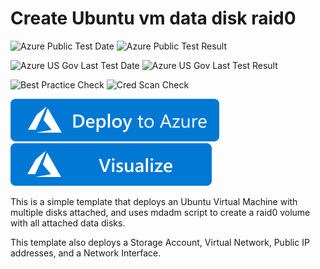 # Create Ubuntu vm data disk raid0

![Azure Public Test Date](https://azurequickstartsservice.blob.core.windows.net/badges/diskraid-ubuntu-vm/PublicLastTestDate.svg)
![Azure Public Test Result](https://azurequickstartsservice.blob.core.windows.net/badges/diskraid-ubuntu-vm/PublicDeployment.svg)

![Azure US Gov Last Test Date](https://azurequickstartsservice.blob.core.windows.net/badges/diskraid-ubuntu-vm/FairfaxLastTestDate.svg)
![Azure US Gov Last Test Result](https://azurequickstartsservice.blob.core.windows.net/badges/diskraid-ubuntu-vm/FairfaxDeployment.svg)

![Best Practice Check](https://azurequickstartsservice.blob.core.windows.net/badges/diskraid-ubuntu-vm/BestPracticeResult.svg)
![Cred Scan Check](https://azurequickstartsservice.blob.core.windows.net/badges/diskraid-ubuntu-vm/CredScanResult.svg)

[![Deploy To Azure](https://raw.githubusercontent.com/Azure/azure-quickstart-templates/master/1-CONTRIBUTION-GUIDE/images/deploytoazure.svg?sanitize=true)](https://portal.azure.com/#create/Microsoft.Template/uri/https%3A%2F%2Fraw.githubusercontent.com%2FAzure%2Fazure-quickstart-templates%2Fmaster%2Fdiskraid-ubuntu-vm%2Fazuredeploy.json)
[![Visualize](https://raw.githubusercontent.com/Azure/azure-quickstart-templates/master/1-CONTRIBUTION-GUIDE/images/visualizebutton.svg?sanitize=true)](http://armviz.io/#/?load=https%3A%2F%2Fraw.githubusercontent.com%2FAzure%2Fazure-quickstart-templates%2Fmaster%2Fdiskraid-ubuntu-vm%2Fazuredeploy.json)

This is a simple template that deploys an Ubuntu Virtual Machine with multiple
disks attached, and uses mdadm script to create a raid0 volume with all attached
data disks.

This template also deploys a Storage Account, Virtual Network, Public IP
addresses, and a Network Interface.
